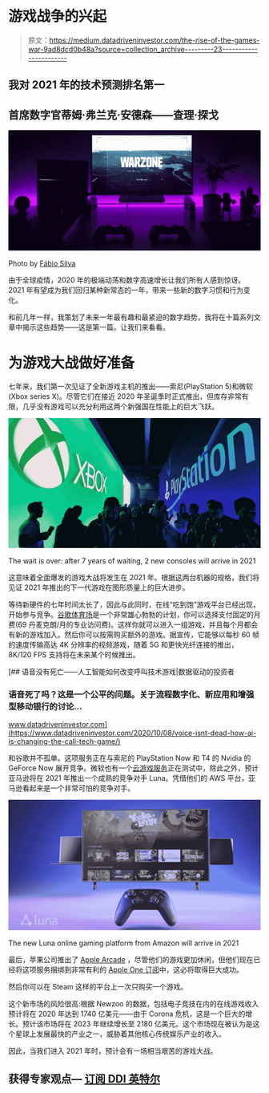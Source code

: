 # 游戏战争的兴起

> 原文：<https://medium.datadriveninvestor.com/the-rise-of-the-games-war-9ad8dcd0b48a?source=collection_archive---------23----------------------->

## 我对 2021 年的技术预测排名第一

## 首席数字官蒂姆·弗兰克·安德森——查理·探戈

![](img/bfdfe9ac4c962ddc0dc8bb5332140190.png)

Photo by [Fábio Silva](https://unsplash.com/@tamarisco?utm_source=unsplash&utm_medium=referral&utm_content=creditCopyText)

由于全球疫情，2020 年的极端动荡和数字高速增长让我们所有人感到惊讶。2021 年有望成为我们回归某种新常态的一年，带来一些新的数字习惯和行为变化。

和前几年一样，我策划了未来一年最有趣和最紧迫的数字趋势，我将在十篇系列文章中揭示这些趋势——这是第一篇。让我们来看看。

# 为游戏大战做好准备

七年来，我们第一次见证了全新游戏主机的推出——索尼(PlayStation 5)和微软(Xbox series X)。尽管它们在接近 2020 年圣诞季时正式推出，但库存非常有限，几乎没有游戏可以充分利用这两个新强国在性能上的巨大飞跃。

![](img/fc7c266f62179628197f18b6e12cfe17.png)

The wait is over: after 7 years of waiting, 2 new consoles will arrive in 2021

这意味着全面爆发的游戏大战将发生在 2021 年。根据这两台机器的规格，我们将见证 2021 年推出的下一代游戏在图形质量上的巨大进步。

等待新硬件的七年时间太长了，因此与此同时，在线“吃到饱”游戏平台已经出现，开始参与竞争。[谷歌体育场](https://stadia.google.com/home)是一个非常雄心勃勃的计划，你可以选择支付固定的月费(69 丹麦克朗/月的专业访问费)。这样你就可以进入一组游戏，并且每个月都会有新的游戏加入。然后你可以按需购买额外的游戏。据宣传，它能够以每秒 60 帧的速度传输高达 4K 分辨率的视频游戏，随着 5G 和更快光纤连接的推出，8K/120 FPS 支持将在未来某个时候推出。

[](https://www.datadriveninvestor.com/2020/10/08/voice-isnt-dead-how-ai-is-changing-the-call-tech-game/) [## 语音没有死亡——人工智能如何改变呼叫技术游戏|数据驱动的投资者

### 语音死了吗？这是一个公平的问题。关于流程数字化、新应用和增强型移动银行的讨论…

www.datadriveninvestor.com](https://www.datadriveninvestor.com/2020/10/08/voice-isnt-dead-how-ai-is-changing-the-call-tech-game/) 

和谷歌并不孤单。这项服务正在与索尼的 PlayStation Now 和 T4 的 Nvidia 的 GeForce Now 展开竞争。微软也有一个[云游戏服务](https://www.xbox.com/da-DK/xbox-game-pass/cloud-gaming/home)正在测试中，除此之外，预计亚马逊将在 2021 年推出一个成熟的竞争对手 Luna。凭借他们的 AWS 平台，亚马逊看起来是一个非常可怕的竞争对手。

![](img/ae56af59c8426041ea8224a24b7a3ce2.png)

The new Luna online gaming platform from Amazon will arrive in 2021

最后，苹果公司推出了 [Apple Arcade](https://www.apple.com/dk/apple-arcade/) ，尽管他们的游戏更加休闲，但他们现在已经将这项服务捆绑到非常有利的 [Apple One 订阅](https://www.apple.com/apple-one/)中，这必将取得巨大成功。

然后你可以在 Steam 这样的平台上一次只购买一个游戏。

这个新市场的风险很高:根据 Newzoo 的数据，包括电子竞技在内的在线游戏收入预计将在 2020 年达到 1740 亿美元——由于 Corona 危机，这是一个巨大的增长。预计该市场将在 2023 年继续增长至 2180 亿美元。这个市场现在被认为是这个星球上发展最快的产业之一，威胁着其他核心传统娱乐产业的收入。

因此，当我们进入 2021 年时，预计会有一场相当艰苦的游戏大战。

## 获得专家观点— [订阅 DDI 英特尔](https://datadriveninvestor.com/ddi-intel)